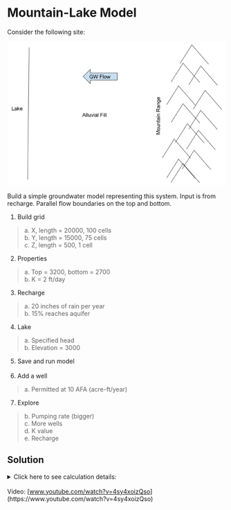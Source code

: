 # Mountain-Lake Model

Consider the following site:

![mtn_range.png](images/mtn_range.png)

Build a simple groundwater model representing this system. Input is from recharge. Parallel flow boundaries on the top and bottom.

1. Build grid
>a. X, length = 20000, 100 cells<br>
>b. Y, length = 15000, 75 cells<br>
>c. Z, length = 500, 1 cell<br>

2. Properties
>a. Top = 3200, bottom = 2700<br>
>b. K = 2 ft/day<br>

3. Recharge
>a. 20 inches of rain per year<br>
>b. 15% reaches aquifer

4. Lake
>a. Specified head<br>
>b. Elevation = 3000

5. Save and run model<br><br>
6. Add a well
>a. Permitted at 10 AFA (acre-ft/year)

7. Explore
>b. Pumping rate (bigger)<br>
>c. More wells<br>
>d. K value<br>
>e. Recharge

## Solution

<details>
<summary>Click here to see calculation details:</summary>

<br>

<strong>Recharge:</strong><br>
• 20 inches of rain per year<br>
• 15% reaches aquifer<br>
• 20/12*0.15/365=0.0006849315 ft/day<br>

<br>

<strong>Well:</strong><br>
• Permitted at 10 AFA (acre-ft/year)<br>
• 10*43560/365 = 1193.4 ft^3/day<br>

</details>

<br>
Video: [<u>www.youtube.com/watch?v=4sy4xoizQso</u>](https://www.youtube.com/watch?v=4sy4xoizQso)